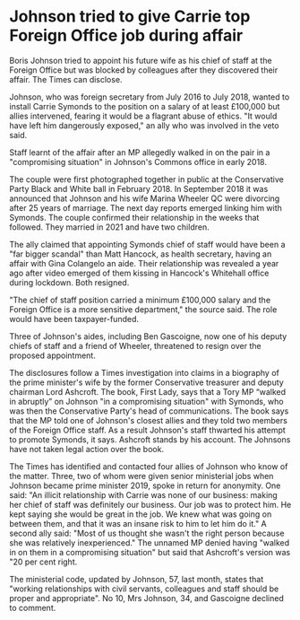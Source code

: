 # Johnson tried to give Carrie top Foreign Office job during affair
Boris Johnson tried to appoint his future wife as his chief of staff at the Foreign Office but was blocked by colleagues after they discovered their affair. The Times can disclose.

Johnson, who was foreign secretary from July 2016 to July 2018, wanted to install Carrie Symonds to the position on a salary of at least £100,000 but allies intervened, fearing it would be a flagrant abuse of ethics. "It would have left him dangerously exposed," an ally who was involved in the veto said.

Staff learnt of the affair after an MP allegedly walked in on the pair in a "compromising situation" in Johnson's Commons office in early 2018.

The couple were first photographed together in public at the Conservative Party Black and White ball in February 2018. In September 2018 it was announced that Johnson and his wife Marina Wheeler QC were divorcing after 25 years of marriage. The next day reports emerged linking him with Symonds. The couple confirmed their relationship in the weeks that followed. They married in 2021 and have two children.

The ally claimed that appointing Symonds chief of staff would have been a "far bigger scandal" than Matt Hancock, as health secretary, having an affair with Gina Colangelo an aide. Their relationship was revealed a year ago after video emerged of them kissing in Hancock's Whitehall office during lockdown. Both resigned.

"The chief of staff position carried a minimum £100,000 salary and the Foreign Office is a more sensitive department," the source said. The role would have been taxpayer-funded.

Three of Johnson's aides, including Ben Gascoigne, now one of his deputy chiefs of staff and a friend of Wheeler, threatened to resign over the proposed appointment.

The disclosures follow a Times investigation into claims in a biography of the prime minister's wife by the former Conservative treasurer and deputy chairman Lord Ashcroft. The book, First Lady, says that a Tory MP “walked in abruptly” on Johnson "in a compromising situation" with Symonds, who was then the Conservative Party's head of communications. The book says that the MP told one of Johnson's closest allies and they told two members of the Foreign Office staff. As a result Johnson's staff thwarted his attempt to promote Symonds, it says. Ashcroft stands by his account. The Johnsons have not taken legal action over the book.

The Times has identified and contacted four allies of Johnson who know of the matter. Three, two of whom were given senior ministerial jobs when Johnson became prime minister 2019, spoke in return for anonymity. One said: "An illicit relationship with Carrie was none of our business: making her chief of staff was definitely our business. Our job was to protect him. He kept saying she would be great in the job. We knew what was going on between them, and that it was an insane risk to him to let him do it." A second ally said: "Most of us thought she wasn't the right person because she was relatively inexperienced." The unnamed MP denied having "walked in on them in a compromising situation" but said that Ashcroft's version was "20 per cent right.

The ministerial code, updated by Johnson, 57, last month, states that "working relationships with civil servants, colleagues and staff should be proper and appropriate". No 10, Mrs Johnson, 34, and Gascoigne declined to comment.
